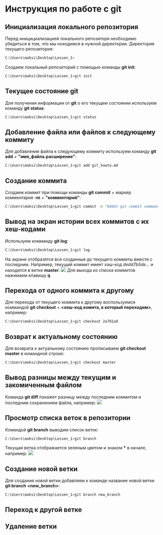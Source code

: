# Инструкция по работе с git

## Инициализация локального репозитория
Перед иницициализацией локального репозиторя необходимо убедиться в том, что мы ноходимся в нужной директории. Директория текущего репозитория:
```sh
C:\Users\maksi\Desktop\Lessen_1>
``` 
Создаем локальный репозиторий с помощью команды **git init**:
```sh
C:\Users\maksi\Desktop\Lessen_1>git init
``` 
## Текущее состояние git
Для получения информации от **git** о его текущем состоянии используем команду **git status**:
```sh
C:\Users\maksi\Desktop\Lessen_1>git status
```
## Добавление файла или файлов к следующему коммиту
Для добавления файла к следующему коммиту используем команду **git add** + __"имя_файла.расширение"__:
```sh
C:\Users\maksi\Desktop\Lessen_1>git add git_howto.md
```
## Создание коммита
Создаем коммит при помощи команды **git commit** + маркер комментария **-m** + __"комментарий"__:
```sh
C:\Users\maksi\Desktop\Lessen_1>git commit -m "Addet git commit command"
```
## Вывод на экран истории всех коммитов с их хеш-кодами
Используем комманду **git log**:
```sh
C:\Users\maksi\Desktop\Lessen_1>git log
```
На экране отобразятся все созданные до текущего коммиты вместе с последним. Например, текущий коммит имеет хэш-код *dedd7b5de...* и находится в ветке **master**:
![](git_log.jpg)
Для выхода из списка коммитов нажимаем клавишу **q**
## Перехода от одного коммита к другому
Для перехода от текущего коммита к другому воспользуемся коммандой **git checkout** + __<хеш-код комита, в который переходим>__, например:
```sh
C:\Users\maksi\Desktop\Lessen_1>git checkout 2a781ad
```
## Возврат к актуальному состоянию
Для возврата к актуальному состоянию прописываем **git checkout master** в командной строке:
```sh
C:\Users\maksi\Desktop\Lessen_1>git checkout master
```
## Вывод разницы между текущим и закомиченным файлом
Команда **git diff** покажет разницу между последним коммитом и последним сохранением файла, например:
![](git_diff.jpg)


## Просмотр списка веток в репозитории
Командой **git branch** выводим список веток:
```sh
C:\Users\maksi\Desktop\Lessen_1>git branch
```
Текущая ветка отображается зеленым цветом и знаком __*__ в начале, например:
![](git_branch.jpg)

## Создание новой ветки
Для создания новой ветки добавляем к команде название новой ветки **git branch** __<new_branch>__:
```sh
C:\Users\maksi\Desktop\Lessen_1>git branch new_branch
```

## Переход к другой ветке

## Удаление ветки